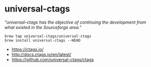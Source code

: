 # universal-ctags

_"universal-ctags has the objective of continuing the development from what
existed in the Sourceforge area."_

```
brew tap universal-ctags/universal-ctags
brew install universal-ctags --HEAD
```

* https://ctags.io/
* http://docs.ctags.io/en/latest/
* https://github.com/universal-ctags/ctags
